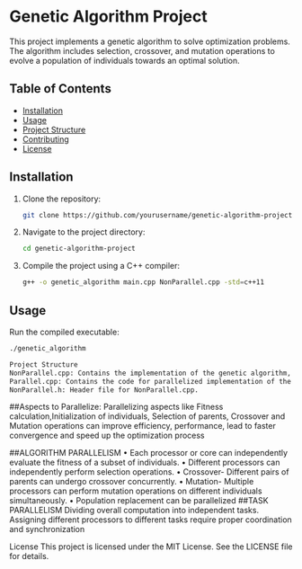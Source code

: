 # Genetic Algorithm Project

This project implements a genetic algorithm to solve optimization problems. The algorithm includes selection, crossover, and mutation operations to evolve a population of individuals towards an optimal solution.

## Table of Contents

- [Installation](#installation)
- [Usage](#usage)
- [Project Structure](#project-structure)
- [Contributing](#contributing)
- [License](#license)

## Installation

1. Clone the repository:
    ```sh
    git clone https://github.com/yourusername/genetic-algorithm-project.git
    ```
2. Navigate to the project directory:
    ```sh
    cd genetic-algorithm-project
    ```
3. Compile the project using a C++ compiler:
    ```sh
    g++ -o genetic_algorithm main.cpp NonParallel.cpp -std=c++11
    ```

## Usage

Run the compiled executable:
```sh
./genetic_algorithm

Project Structure
NonParallel.cpp: Contains the implementation of the genetic algorithm, including selection, crossover, and mutation functions in a non parallelised manner (vanilla version)
Parallel.cpp: Contains the code for parallelized implementation of the genetic algorithm, including selection, crossover, and mutation functions using OPENMP
NonParallel.h: Header file for NonParallel.cpp.

```

##Aspects to Parallelize:
Parallelizing aspects like Fitness calculation,Initialization of individuals, Selection of parents, Crossover and Mutation operations can improve
efficiency, performance, lead to faster convergence and speed up the optimization process

##ALGORITHM PARALLELISM
• Each processor or core can independently evaluate the fitness of a
subset of individuals.
• Different processors can independently perform selection operations.
• Crossover- Different pairs of parents can undergo crossover
concurrently.
• Mutation- Multiple processors can perform mutation operations on
different individuals simultaneously.
• Population replacement can be parallelized
##TASK PARALLELISM
Dividing overall computation into independent tasks.
Assigning different processors to different tasks require proper
coordination and synchronization

License
This project is licensed under the MIT License. See the LICENSE file for details.

```
